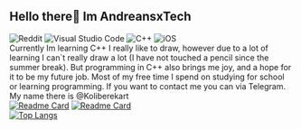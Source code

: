 ## Hello there👋 Im AndreansxTech
![Reddit](https://img.shields.io/badge/Reddit-%23FF4500.svg?style=for-the-badge&logo=Reddit&logoColor=white)
![Visual Studio Code](https://img.shields.io/badge/Visual%20Studio%20Code-0078d7.svg?style=for-the-badge&logo=visual-studio-code&logoColor=white)
![C++](https://img.shields.io/badge/c++-%2300599C.svg?style=for-the-badge&logo=c%2B%2B&logoColor=white)
![iOS](https://img.shields.io/badge/iOS-000000?style=for-the-badge&logo=ios&logoColor=white)
</br>Currently Im learning C++ 
I really like to draw, however due to a lot of learning I can`t really draw a lot (I have not touched a pencil since the summer break).</b>
But programming in C++ also brings me joy, and a hope for it to be my future job. Most of my free time I spend on studying for school or learning programming.
If you want to contact me you can via Telegram. My name there is @Koliberekart</br>
[![Readme Card](https://github-readme-stats.vercel.app/api/pin/?username=AndreansxTech&repo=switch-kalkulator&theme=transparent)](https://github.com/AndreansxTech/switch-kalkulator)
[![Readme Card](https://github-readme-stats.vercel.app/api/pin/?username=AndreansxTech&repo=triCalc&theme=ambient_gradient)](https://github.com/AndreansxTech/triCalc)</br>
[![Top Langs](https://github-readme-stats.vercel.app/api/top-langs/?username=AndreansxTech&layout=compact&theme=ambient_gradient)](https://github.com/AndreansxTech/github-readme-stats)
<!---[![Anurag's GitHub stats](https://github-readme-stats.vercel.app/api?username=AndreansxTech)](https://github.com/AndreansxTech/github-readme-stats)
